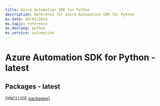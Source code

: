 ```yaml
---
title: Azure Automation SDK for Python
description: Reference for Azure Automation SDK for Python
ms.date: 04/01/2024
ms.topic: reference
ms.devlang: python
ms.service: automation
---
```

# Azure Automation SDK for Python - latest
## Packages - latest
[!INCLUDE [packages](automation-index.md)]
